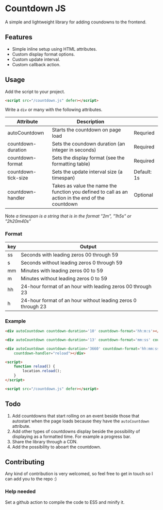 # Countdown JS

A simple and lightweight library for adding coundowns to the frontend.

## Features

- Simple inline setup using HTML attributes.
- Custom display format options.
- Custom update interval.
- Custom callback action.

## Usage

Add the script to your project.

```html
<script src="/countdown.js" defer></script>
```

Write a `div` or many with the following attributes.

| Attribute          | Description                                                                                       |             |
| ------------------ | ------------------------------------------------------------------------------------------------- | ----------- |
| autoCountdown      | Starts the countdown on page load                                                                 | Requried    |
| countdown-duration | Sets the coundown duration (an integer in seconds)                                                | Required    |
| countdown-format   | Sets the display format (see the formatting table)                                                | Required    |
| countdown-tick-size     | Sets the update interval size (a timespan)                                                        | Default: 1s |
| countdown-handler  | Takes as value the name the function you defined to call as an action in the end of the countdown | Optional    |

Note _a timespan is a string that is in the format "2m", "1h5s" or "2h20m40s"_

### Format

| key | Output                                                        |
| --- | ------------------------------------------------------------- |
| ss  | Seconds with leading zeros  00 through 59                     |
| s   | Seconds without leading zeros  0 through 59                   |
| mm  | Minutes with leading zeros  00 to 59                          |
| m   | Minutes without leading zeros  0 to 59                        |
| hh  | 24-hour format of an hour with leading zeros  00 through 23   |
| h   | 24-hour format of an hour without leading zeros  0 through 23 |

### Example

```html
<div autoCountdown countdown-duration='10' countdown-format='hh:m:s'></div>

<div autoCountdown countdown-duration='13' countdown-format='mm:ss' countdown-handler="reload"></div>

<div autoCountdown countdown-duration='3660' countdown-format='hh:mm:ss' countdown-tick-size='5s'
    countdown-handler="reload"></div>

<script>
    function reload() {
        location.reload();
    }
</script>

<script src="/countdown.js" defer></script>
```

## Todo

1. Add countdowns that start rolling on an event beside those that autostart when the page loads because they have the `autoCountdown` attribute.
2. Add other types of countdowns display beside the possibility of displaying as a formatted time. For example a progress bar.
3. Share the library through a CDN.
4. Add the possibility to aboart the countdown.

## Contributing

Any kind of contribution is very welcomed, so feel free to get in touch so I can add you to the repo :)

### Help needed

Set a github action to compile the code to ES5 and minify it.
